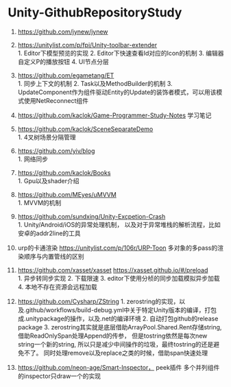 # Unity-GithubRepositoryStudy

1. https://github.com/jynew/jynew    
2. https://unitylist.com/p/fpi/Unity-toolbar-extender                              
        1. Editor下模型预览的实现
        2. Editor下快速查看Id对应的Icon的机制
        3. 编辑器自定义P的播放按钮
        4. UI节点分层
2. https://github.com/egametang/ET                           
        1. 同步上下文的机制
        2. Task以及MethodBuilder的机制
        3. UpdateComponent作为组件驱动Entity的Update的装饰者模式，可以用该模式使用NetReconnect组件
3. https://github.com/kaclok/Game-Programmer-Study-Notes  学习笔记
4. https://github.com/kaclok/SceneSeparateDemo                                
        1. 4叉树场景分隔管理            
5. https://github.com/yiv/blog                                     
        1. 网络同步                 
6. https://github.com/kaclok/Books                                      
        1. Gpu以及shader介绍        
7. https://github.com/MEyes/uMVVM                                        
        1. MVVM的机制          
8. https://github.com/sundxing/Unity-Excpetion-Crash                         
        1. Unity/Android/iOS的异常处理机制， 以及对于异常堆栈的解析流程，比如安卓的addr2line的工具

9. urp的卡通渲染 https://unitylist.com/p/106r/URP-Toon 多对象的多pass的渲染顺序与内置管线的区别
10. https://github.com/xasset/xasset  https://xasset.github.io/#/preload  
        1. 异步转同步实现
        2. 下载限速
        3. editor下使用分桢的同步加载模拟异步加载
        4. 本地不存在资源会远程加载
11. https://github.com/Cysharp/ZString 
        1. zerostring的实现，以及.github/workflows/build-debug.yml中关于特定Unity版本的编译，打包成.unitypackage的操作，以及.net的编译环境
        2. 自动打包github的release package
        3. zerostring其实就是底层借助ArrayPool<char>.Shared.Rent存储string, 借助ReadOnlySpan<char>处理Append的传参， 但是tostring依然是每次new string一个新的string, 所以只是减少中间操作的垃圾，最终tostring的还是避免不了。 同时处理remove以及replace之类的时候，借助span快速处理
        
12. https://github.com/neon-age/Smart-Inspector， peek插件  多个并列组件的inspector只draw一个的实现


